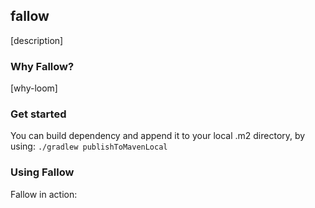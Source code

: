 ## fallow

[description]

### Why Fallow?

[why-loom]

### Get started

You can build dependency and append it to your local .m2 directory, by using: `./gradlew publishToMavenLocal`

### Using Fallow

Fallow in action:

```java
```